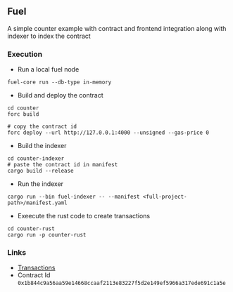 ## Fuel
A simple counter example with contract and frontend integration along with 
indexer to index the contract

### Execution
- Run a local fuel node
```
fuel-core run --db-type in-memory 
```

- Build and deploy the contract
```
cd counter
forc build

# copy the contract id
forc deploy --url http://127.0.0.1:4000 --unsigned --gas-price 0
```

- Build the indexer
```
cd counter-indexer
# paste the contract id in manifest
cargo build --release
```

- Run the indexer
```
cargo run --bin fuel-indexer -- --manifest <full-project-path>/manifest.yaml
```

- Exeecute the rust code to create transactions
```
cd counter-rust
cargo run -p counter-rust
```

### Links
- [Transactions](https://fuellabs.github.io/block-explorer-v2/address/fuel1yp9mjqxvkj9mk99j6g84yw57t5y2uh320f3nytqpwermnj54s0mq7uyugw)
- Contract Id `0x1b844c9a56aa59e14668ccaaf2113e83227f5d2e149ef5966a317ede691c1a5e`

